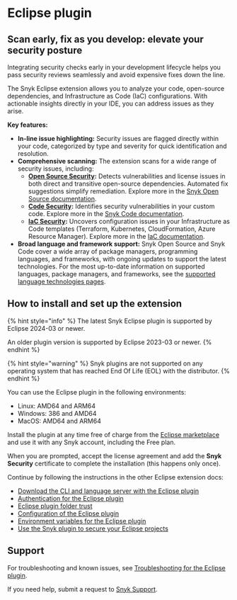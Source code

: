 # Eclipse plugin

## **Scan early, fix as you develop: elevate your security posture**

Integrating security checks early in your development lifecycle helps you pass security reviews seamlessly and avoid expensive fixes down the line.

The Snyk Eclipse extension allows you to analyze your code, open-source dependencies, and Infrastructure as Code (IaC) configurations. With actionable insights directly in your IDE, you can address issues as they arise.

**Key features:**

* **In-line issue highlighting:** Security issues are flagged directly within your code, categorized by type and severity for quick identification and resolution.
* **Comprehensive scanning:** The extension scans for a wide range of security issues, including:
  * [**Open Source Security**](https://snyk.io/product/open-source-security-management/)**:** Detects vulnerabilities and license issues in both direct and transitive open-source dependencies. Automated fix suggestions simplify remediation. Explore more in the [Snyk Open Source documentation](https://docs.snyk.io/scan-using-snyk/snyk-open-source).
  * [**Code Security**](https://snyk.io/product/snyk-code/)**:** Identifies security vulnerabilities in your custom code. Explore more in the [Snyk Code documentation](https://docs.snyk.io/scan-using-snyk/snyk-code).
  * [**IaC Security**](https://snyk.io/product/infrastructure-as-code-security/)**:** Uncovers configuration issues in your Infrastructure as Code templates (Terraform, Kubernetes, CloudFormation, Azure Resource Manager). Explore more in the [IaC documentation](https://docs.snyk.io/scan-using-snyk/snyk-iac).
* **Broad language and framework support:** Snyk Open Source and Snyk Code cover a wide array of package managers, programming languages, and frameworks, with ongoing updates to support the latest technologies. For the most up-to-date information on supported languages, package managers, and frameworks, see the [supported language technologies pages](https://docs.snyk.io/supported-languages-package-managers-and-frameworks).

## How to install and set up the extension

{% hint style="info" %}
The latest Snyk Eclipse plugin is supported by Eclipse 2024-03 or newer.&#x20;

An older plugin version is supported by Eclipse 2023-03 or newer.
{% endhint %}

{% hint style="warning" %}
Snyk plugins are not supported on any operating system that has reached End Of Life (EOL) with the distributor.&#x20;
{% endhint %}

You can use the Eclipse plugin in the following environments:

* Linux: AMD64 and ARM64
* Windows: 386 and AMD64
* MacOS: AMD64 and ARM64

Install the plugin at any time free of charge from the  [Eclipse marketplace](https://marketplace.eclipse.org/content/snyk-security) and use it with any Snyk account, including the Free plan.&#x20;

When you are prompted, accept the license agreement and add the **Snyk Security** certificate to complete the installation (this happens only once).

Continue by following the instructions in the other Eclipse extension docs:

* [Download the CLI and language server with the Eclipse plugin](https://docs.snyk.io/ide-tools/eclipse-plugin/download-the-cli-and-language-server-with-the-eclipse-plugin)
* [Authentication for the Eclipse plugin](https://docs.snyk.io/ide-tools/eclipse-plugin/authentication-for-the-eclipse-plugin)
* [Eclipse plugin folder trust](https://docs.snyk.io/scm-ide-and-ci-cd-integrations/snyk-ide-plugins-and-extensions/eclipse-plugin/folder-trust)
* [Configuration of the Eclipse plugin](https://docs.snyk.io/ide-tools/eclipse-plugin/configuration-of-the-eclipse-plugin)
* [Environment variables for the Eclipse plugin](https://docs.snyk.io/ide-tools/eclipse-plugin/environment-variables-for-the-eclipse-plugin)
* [Use the Snyk plugin to secure your Eclipse projects](https://docs.snyk.io/ide-tools/eclipse-plugin/use-the-snyk-plugin-to-secure-your-eclipse-projects)

## Support

For troubleshooting and known issues, see [Troubleshooting for the Eclipse plugin](https://docs.snyk.io/scm-ide-and-ci-cd-integrations/snyk-ide-plugins-and-extensions/eclipse-plugin/troubleshooting-for-the-eclipse-plugin).

If you need help, submit a request to [Snyk Support](https://support.snyk.io/hc/en-us/requests/new).
